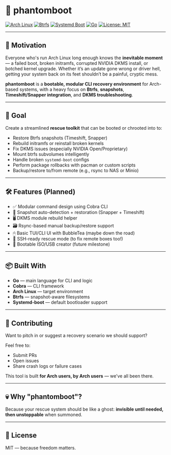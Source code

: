 # 👻 phantomboot

[![Arch Linux](https://img.shields.io/badge/Arch-Linux-blue?logo=arch-linux&logoColor=white)](https://archlinux.org)
[![Btrfs](https://img.shields.io/badge/Filesystem-Btrfs-8BC34A?logo=linux&logoColor=white)](https://btrfs.readthedocs.io/)
[![Systemd Boot](https://img.shields.io/badge/Boot%20Manager-systemd--boot-292D3E?logo=systemd&logoColor=white)](https://www.freedesktop.org/wiki/Software/systemd/systemd-boot/)
[![Go](https://img.shields.io/badge/Written%20in-Go-00ADD8?logo=go&logoColor=white)](https://golang.org)
[![License: MIT](https://img.shields.io/badge/license-MIT-yellow.svg)](https://opensource.org/licenses/MIT)

---

## 🧠 Motivation

Everyone who's run Arch Linux long enough knows the **inevitable moment** — a failed boot, broken initramfs, corrupted NVIDIA DKMS install, or botched kernel upgrade. Whether it’s an update gone wrong or driver hell, getting your system back on its feet shouldn’t be a painful, cryptic mess.

**phantomboot** is a **bootable, modular CLI recovery environment** for Arch-based systems, with a heavy focus on **Btrfs**, **snapshots**, **Timeshift/Snapper integration**, and **DKMS troubleshooting**.

---

## 🚀 Goal

Create a streamlined **rescue toolkit** that can be booted or chrooted into to:
- Restore Btrfs snapshots (Timeshift, Snapper)
- Rebuild initramfs or reinstall broken kernels
- Fix DKMS issues (especially NVIDIA Open/Proprietary)
- Mount btrfs subvolumes intelligently
- Handle broken `systemd-boot` configs
- Perform package rollbacks with pacman or custom scripts
- Backup/restore to/from remote (e.g., rsync to NAS or Minio)

---

## 🛠 Features (Planned)

- ✅ Modular command design using Cobra CLI
- 🔧 Snapshot auto-detection + restoration (Snapper + Timeshift)
- 🖥 DKMS module rebuild helper
- 🗃 Rsync-based manual backup/restore support
- 🖱 Basic TUI/CLI UI with BubbleTea (maybe down the road)
- 🔐 SSH-ready rescue mode (to fix remote boxes too!)
- 💾 Bootable ISO/USB creator (future milestone)

---

## 📦 Built With

- **Go** — main language for CLI and logic
- **Cobra** — CLI framework
- **Arch Linux** — target environment
- **Btrfs** — snapshot-aware filesystems
- **Systemd-boot** — default bootloader support

---

## 🤝 Contributing

Want to pitch in or suggest a recovery scenario we should support?

Feel free to:
- Submit PRs
- Open issues
- Share crash logs or failure cases

This tool is built **for Arch users, by Arch users** — we’ve all been there.

---

## 💀 Why "phantomboot"?

Because your rescue system should be like a ghost: **invisible until needed, then unstoppable** when summoned.

---

## 📜 License

MIT — because freedom matters.


